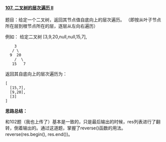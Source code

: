 #### [107. 二叉树的层次遍历 II](https://leetcode-cn.com/problems/binary-tree-level-order-traversal-ii/)

题目：给定一个二叉树，返回其节点值自底向上的层次遍历。 （即按从叶子节点所在层到根节点所在的层，逐层从左向右遍历）

例如：
给定二叉树 [3,9,20,null,null,15,7],

```
    3
   / \
  9  20
    /  \
   15   7
```

返回其自底向上的层次遍历为：

```
[
  [15,7],
  [9,20],
  [3]
]
```



**思路总结：**

和102题（我也上传了）基本是一致的，只是最后输出的时候，res列表进行了翻转，倒着输出的。通过这道题，掌握了reverse()函数的用法。reverse(res.begin(), res.end())。